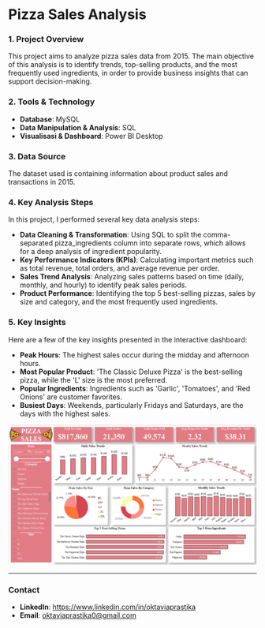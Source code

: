 # Pizza Sales Analysis

### 1. Project Overview

This project aims to analyze pizza sales data from 2015. The main objective of this analysis is to identify trends, top-selling products, and the most frequently used ingredients, in order to provide business insights that can support decision-making.

### 2. Tools & Technology

* **Database**: MySQL
* **Data Manipulation & Analysis**: SQL
* **Visualisasi & Dashboard**: Power BI Desktop

### 3. Data Source

The dataset used is containing information about product sales and transactions in 2015.

### 4. Key Analysis Steps

In this project, I performed several key data analysis steps:
* **Data Cleaning & Transformation**: Using SQL to split the comma-separated pizza_ingredients column into separate rows, which allows for a deep analysis of ingredient popularity.
* **Key Performance Indicators (KPIs)**: Calculating important metrics such as total revenue, total orders, and average revenue per order.
* **Sales Trend Analysis**: Analyzing sales patterns based on time (daily, monthly, and hourly) to identify peak sales periods.
* **Product Performance**: Identifying the top 5 best-selling pizzas, sales by size and category, and the most frequently used ingredients.

### 5. Key Insights

Here are a few of the key insights presented in the interactive dashboard:
* **Peak Hours**: The highest sales occur during the midday and afternoon hours.
* **Most Popular Product**: 'The Classic Deluxe Pizza' is the best-selling pizza, while the 'L' size is the most preferred.
* **Popular Ingredients**: Ingredients such as 'Garlic', 'Tomatoes', and 'Red Onions' are customer favorites.
* **Busiest Days**: Weekends, particularly Fridays and Saturdays, are the days with the highest sales.

![Pizza Sales Dashboard](https://github.com/oktaviaprastika/pizza_sales_analysis/blob/main/dashboard_overview.png)

---

### Contact

-   **LinkedIn**: https://www.linkedin.com/in/oktaviaprastika
-   **Email**: oktaviaprastika0@gmail.com

